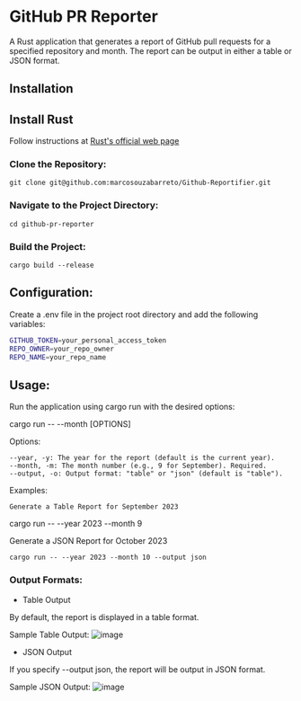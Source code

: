 # GitHub PR Reporter

A Rust application that generates a report of GitHub pull requests for a specified repository and month. The report can be output in either a table or JSON format.

## Installation

## Install Rust
Follow instructions at [Rust's official web page](https://www.rust-lang.org/tools/install)

### Clone the Repository:

`git clone git@github.com:marcosouzabarreto/Github-Reportifier.git`

### Navigate to the Project Directory:

`cd github-pr-reporter`

### Build the Project:

`cargo build --release`

## Configuration:

Create a .env file in the project root directory and add the following variables:

```sh
GITHUB_TOKEN=your_personal_access_token
REPO_OWNER=your_repo_owner
REPO_NAME=your_repo_name
```

## Usage:

Run the application using cargo run with the desired options:

cargo run -- --month <MONTH> [OPTIONS]

Options:

    --year, -y: The year for the report (default is the current year).
    --month, -m: The month number (e.g., 9 for September). Required.
    --output, -o: Output format: "table" or "json" (default is "table").

Examples:

    Generate a Table Report for September 2023

cargo run -- --year 2023 --month 9

Generate a JSON Report for October 2023

    cargo run -- --year 2023 --month 10 --output json

### Output Formats:
- Table Output

By default, the report is displayed in a table format.

Sample Table Output:
![image](https://github.com/user-attachments/assets/858b71db-8f01-4209-a376-4597c1cc6530)

- JSON Output

If you specify --output json, the report will be output in JSON format.

Sample JSON Output:
![image](https://github.com/user-attachments/assets/4ce6dcc8-9655-4cea-80d7-65168eee0537)

